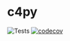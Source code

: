 # c4py

![Tests](https://github.com/SphereStudios/c4py/actions/workflows/python-tests.yml/badge.svg)
[![codecov](https://codecov.io/gh/SphereStudios/c4py/branch/main/graph/badge.svg)](https://codecov.io/gh/SphereStudios/c4py)
